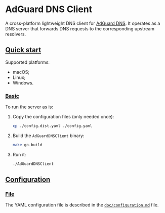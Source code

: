  # AdGuard DNS Client

A cross-platform lightweight DNS client for [AdGuard DNS].  It operates as a DNS
server that forwards DNS requests to the corresponding upstream resolvers.

[AdGuard DNS]: https://adguard-dns.io



##  <a href="#start" id="start" name="start">Quick start</a>

Supported platforms:

 *  macOS;
 *  Linux;
 *  Windows.



   ###  <a href="#start-basic" id="start-basic" name="start-basic">Basic</a>

To run the server as is:

1.  Copy the configuration files (only needed once):

    ```sh
    cp ./config.dist.yaml ./config.yaml
    ```

2.  Build the `AdGuardDNSClient` binary:

    ```sh
    make go-build
    ```

3.  Run it:

    ```sh
    ./AdGuardDNSClient
    ```

<!-- TODO(e.burkov): Add a few paragraphs about checking the operability. -->



##  <a href="#conf" id="conf" name="conf">Configuration</a>

   ###  <a href="#conf-file" id="conf-file" name="conf-file">File</a>

The YAML configuration file is described in the [`doc/configuration.md`] file.

[`doc/configuration.md`]: doc/configuration.md

<!-- TODO(e.burkov): Add sections about environment. -->
